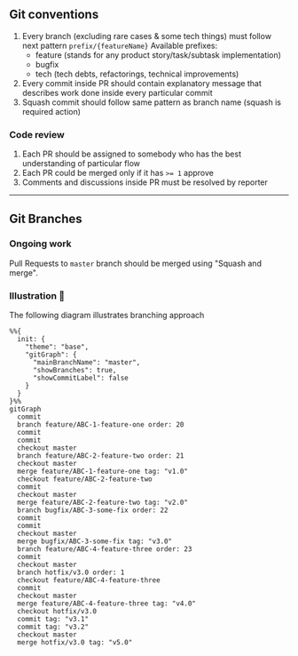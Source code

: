 ## Git conventions

1. Every branch (excluding rare cases & some tech things) must follow next pattern `prefix/{featureName}`
   Available prefixes:
   - feature (stands for any product story/task/subtask implementation)
   - bugfix
   - tech (tech debts, refactorings, technical improvements)
2. Every commit inside PR should contain explanatory message that describes work done inside every particular commit
3. Squash commit should follow same pattern as branch name (squash is required action)

### Code review

1. Each PR should be assigned to somebody who has the best understanding of particular flow
2. Each PR could be merged only if it has `>= 1` approve
3. Comments and discussions inside PR must be resolved by reporter

---

## Git Branches

### Ongoing work

Pull Requests to `master` branch should be merged using "Squash and merge".

### Illustration 🤩

The following diagram illustrates branching approach

```mermaid
%%{
  init: {
    "theme": "base",
    "gitGraph": {
      "mainBranchName": "master",
      "showBranches": true,
      "showCommitLabel": false
    }
  }
}%%
gitGraph
  commit
  branch feature/ABC-1-feature-one order: 20
  commit
  commit
  checkout master
  branch feature/ABC-2-feature-two order: 21
  checkout master
  merge feature/ABC-1-feature-one tag: "v1.0"
  checkout feature/ABC-2-feature-two
  commit
  checkout master
  merge feature/ABC-2-feature-two tag: "v2.0"
  branch bugfix/ABC-3-some-fix order: 22
  commit
  commit
  checkout master
  merge bugfix/ABC-3-some-fix tag: "v3.0"
  branch feature/ABC-4-feature-three order: 23
  commit
  checkout master
  branch hotfix/v3.0 order: 1
  checkout feature/ABC-4-feature-three
  commit
  checkout master
  merge feature/ABC-4-feature-three tag: "v4.0"
  checkout hotfix/v3.0
  commit tag: "v3.1"
  commit tag: "v3.2"
  checkout master
  merge hotfix/v3.0 tag: "v5.0"


```
